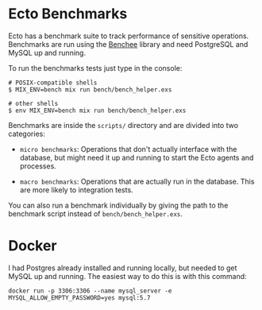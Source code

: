 # Ecto Benchmarks

Ecto has a benchmark suite to track performance of sensitive operations. Benchmarks
are run using the [Benchee](https://github.com/PragTob/benchee) library and
need PostgreSQL and MySQL up and running.

To run the benchmarks tests just type in the console:

```
# POSIX-compatible shells
$ MIX_ENV=bench mix run bench/bench_helper.exs
```

```
# other shells
$ env MIX_ENV=bench mix run bench/bench_helper.exs
```

Benchmarks are inside the `scripts/` directory and are divided into two
categories:

* `micro benchmarks`: Operations that don't actually interface with the database,
but might need it up and running to start the Ecto agents and processes.

* `macro benchmarks`: Operations that are actually run in the database. This are
more likely to integration tests.

You can also run a benchmark individually by giving the path to the benchmark
script instead of `bench/bench_helper.exs`.

# Docker
I had Postgres already installed and running locally, but needed to get MySQL up and running. The easiest way to do this is with this command:

```
docker run -p 3306:3306 --name mysql_server -e MYSQL_ALLOW_EMPTY_PASSWORD=yes mysql:5.7
```
